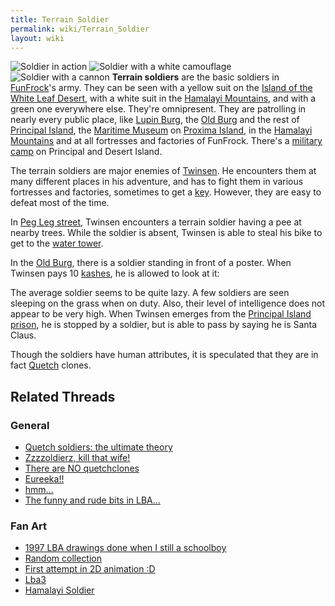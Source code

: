```yaml
---
title: Terrain Soldier
permalink: wiki/Terrain_Soldier
layout: wiki
---
```


![Soldier in action](Lba_ingame_terrain_soldier.jpg "Soldier in action")
![Soldier with a white
camouflage](Whtsoldier.gif "Soldier with a white camouflage") ![Soldier
with a cannon](Soldier2.gif "Soldier with a cannon") **Terrain
soldiers** are the basic soldiers in [FunFrock](FunFrock "wikilink")'s
army. They can be seen with a yellow suit on the [Island of the White
Leaf Desert](Island_of_the_White_Leaf_Desert "wikilink"), with a white
suit in the [Hamalayi Mountains](Hamalayi_Mountains "wikilink"), and
with a green one everywhere else. They're omnipresent. They are
patrolling in nearly every public place, like [Lupin
Burg](Lupin_Burg "wikilink"), the [Old Burg](Old_Burg "wikilink") and
the rest of [Principal Island](Principal_Island "wikilink"), the
[Maritime Museum](Maritime_Museum "wikilink") on [Proxima
Island](Proxima_Island "wikilink"), in the [Hamalayi
Mountains](Hamalayi_Mountains "wikilink") and at all fortresses and
factories of FunFrock. There's a [military
camp](military_camp "wikilink") on Principal and Desert Island.

The terrain soldiers are major enemies of [Twinsen](Twinsen "wikilink").
He encounters them at many different places in his adventure, and has to
fight them in various fortresses and factories, sometimes to get a
[key](key "wikilink"). However, they are easy to defeat most of the
time.

In [Peg Leg street](Peg_Leg_street "wikilink"), Twinsen encounters a
terrain soldier having a pee at nearby trees. While the soldier is
absent, Twinsen is able to steal his bike to get to the [water
tower](water_tower "wikilink").

In the [Old Burg](Old_Burg "wikilink"), there is a soldier standing in
front of a poster. When Twinsen pays 10 [kashes](kashes "wikilink"), he
is allowed to look at it:

The average soldier seems to be quite lazy. A few soldiers are seen
sleeping on the grass when on duty. Also, their level of intelligence
does not appear to be very high. When Twinsen emerges from the
[Principal Island prison](Principal_Island_prison "wikilink"), he is
stopped by a soldier, but is able to pass by saying he is Santa Claus.

Though the soldiers have human attributes, it is speculated that they
are in fact [Quetch](Quetch "wikilink") clones.

## Related Threads

### General

- [Quetch soldiers: the ultimate
  theory](https://forum.magicball.net/showthread.php?t=6796)
- [Zzzzoldierz, kill that
  wife!](https://forum.magicball.net/showthread.php?t=6845)
- [There are NO
  quetchclones](https://forum.magicball.net/showthread.php?t=1128)
- [Eureeka!!](https://forum.magicball.net/showthread.php?t=4474)
- [hmm...](https://forum.magicball.net/showthread.php?t=587)
- [The funny and rude bits in
  LBA...](https://forum.magicball.net/showthread.php?t=250)

### Fan Art

- [1997 LBA drawings done when I still a
  schoolboy](https://forum.magicball.net/showthread.php?t=10468)
- [Random
  collection](https://forum.magicball.net/showthread.php?t=10242)
- [First attempt in 2D animation
  :D](https://forum.magicball.net/showthread.php?t=9129)
- [Lba3](http://forum.magicball.net/showthread.php?p=112171#post112171)
- [Hamalayi Soldier](https://forum.magicball.net/showthread.php?t=6816)
